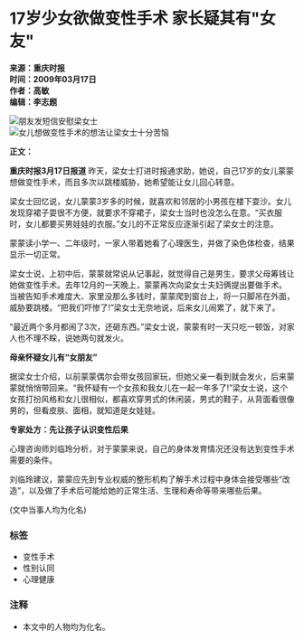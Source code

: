 # 17岁少女欲做变性手术 家长疑其有"女友"

**来源：重庆时报**  
**时间：2009年03月17日**  
**作者：高敏**  
**编辑：李志题**  

![朋友发短信安慰梁女士](http://img.ifeng.com/hres/200903/17/09/6a1b7054a1d0b08dcea1362901d2c1f9.jpg)  
![女儿想做变性手术的想法让梁女士十分苦恼](http://img.ifeng.com/hres/200903/17/09/3c7857f8e4df60ebde5ce21e6ae04e1a.jpg)

**正文：**

**重庆时报3月17日报道** 昨天，梁女士打进时报通求助，她说，自己17岁的女儿蒙蒙想做变性手术，而且多次以跳楼威胁，她希望能让女儿回心转意。

梁女士回忆说，女儿蒙蒙3岁多的时候，就喜欢和邻居的小男孩在楼下耍沙。女儿发现穿裙子耍很不方便，就要求不穿裙子，梁女士当时也没怎么在意。“买衣服时，女儿都要买男娃娃的衣服。”女儿的不正常反应逐渐引起了梁女士的注意。

蒙蒙读小学一、二年级时，一家人带着她看了心理医生，并做了染色体检查，结果显示一切正常。

梁女士说，上初中后，蒙蒙就常说从记事起，就觉得自己是男生，要求父母筹钱让她做变性手术。去年12月的一天晚上，蒙蒙再次向梁女士夫妇俩提出要做手术。当被告知手术难度大、家里没那么多钱时，蒙蒙爬到窗台上，将一只脚吊在外面，威胁要跳楼。“把我们吓惨了!”梁女士无奈地说，后来女儿闹累了，就下来了。

“最近两个多月都闹了3次，还砸东西。”梁女士说，蒙蒙有时一天只吃一顿饭，对家人也不理不睬，说她两句就发火。

**母亲怀疑女儿有“女朋友”**

据梁女士介绍，以前蒙蒙偶尔会带女孩回家玩，但她父亲一看到就会发火，后来蒙蒙就悄悄带回来。“我怀疑有一个女孩和我女儿在一起一年多了!”梁女士说，这个女孩打扮风格和女儿很相似，都喜欢穿男式的休闲装，男式的鞋子，从背面看很像男的，但看皮肤、面相，就知道是女娃娃。

**专家处方：先让孩子认识变性后果**

心理咨询师刘临玲分析，对于蒙蒙来说，自己的身体发育情况还没有达到变性手术需要的条件。

刘临玲建议，蒙蒙应先到专业权威的整形机构了解手术过程中身体会接受哪些“改造”，以及做了手术后可能给她的正常生活、生理和寿命等带来哪些后果。

(文中当事人均为化名)

### 标签
- 变性手术
- 性别认同
- 心理健康

### 注释
- 本文中的人物均为化名。
<!-- tcd_original_link https://news.ifeng.com/society/2/200903/0317_344_1064342.shtml -->
